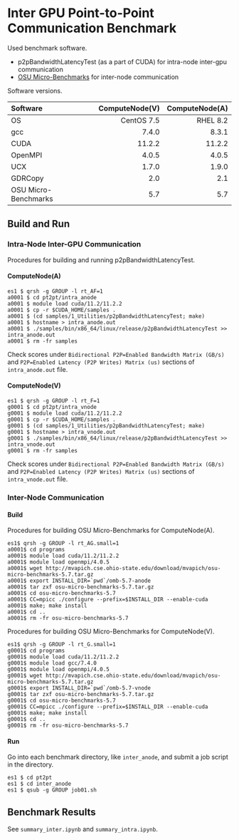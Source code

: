 # Inter GPU Point-to-Point Communication Benchmark

Used benchmark software.

- p2pBandwidthLatencyTest (as a part of CUDA) for intra-node inter-gpu communication
- [OSU Micro-Benchmarks](https://mvapich.cse.ohio-state.edu/benchmarks/) for inter-node communication

Software versions.

| Software             | ComputeNode(V) | ComputeNode(A) |
| :------------------- | -------------: | -------------: |
| OS                   | CentOS 7.5     | RHEL 8.2       |
| gcc                  | 7.4.0          | 8.3.1          |
| CUDA                 | 11.2.2         | 11.2.2         |
| OpenMPI              | 4.0.5          | 4.0.5          |
| UCX                  | 1.7.0          | 1.9.0          |
| GDRCopy              | 2.0            | 2.1            |
| OSU Micro-Benchmarks | 5.7            | 5.7            |


## Build and Run

### Intra-Node Inter-GPU Communication

Procedures for building and running p2pBandwidthLatencyTest.

#### ComputeNode(A)

```Console
es1 $ qrsh -g GROUP -l rt_AF=1
a0001 $ cd pt2pt/intra_anode
a0001 $ module load cuda/11.2/11.2.2
a0001 $ cp -r $CUDA_HOME/samples .
a0001 $ (cd samples/1_Utilities/p2pBandwidthLatencyTest; make)
a0001 $ hostname > intra_anode.out
a0001 $ ./samples/bin/x86_64/linux/release/p2pBandwidthLatencyTest >> intra_anode.out
a0001 $ rm -fr samples
```

Check scores under `Bidirectional P2P=Enabled Bandwidth Matrix (GB/s)` and `P2P=Enabled Latency (P2P Writes) Matrix (us)` sections of `intra_anode.out` file.

#### ComputeNode(V)

```Console
es1 $ qrsh -g GROUP -l rt_F=1
g0001 $ cd pt2pt/intra_vnode
g0001 $ module load cuda/11.2/11.2.2
g0001 $ cp -r $CUDA_HOME/samples .
g0001 $ (cd samples/1_Utilities/p2pBandwidthLatencyTest; make)
g0001 $ hostname > intra_vnode.out
g0001 $ ./samples/bin/x86_64/linux/release/p2pBandwidthLatencyTest >> intra_vnode.out
g0001 $ rm -fr samples
```

Check scores under `Bidirectional P2P=Enabled Bandwidth Matrix (GB/s)` and `P2P=Enabled Latency (P2P Writes) Matrix (us)` sections of `intra_vnode.out` file.

### Inter-Node Communication

#### Build

Procedures for building OSU Micro-Benchmarks for ComputeNode(A).

```Console
es1$ qrsh -g GROUP -l rt_AG.small=1
a0001$ cd programs
a0001$ module load cuda/11.2/11.2.2
a0001$ module load openmpi/4.0.5
a0001$ wget http://mvapich.cse.ohio-state.edu/download/mvapich/osu-micro-benchmarks-5.7.tar.gz
a0001$ export INSTALL_DIR=`pwd`/omb-5.7-anode
a0001$ tar zxf osu-micro-benchmarks-5.7.tar.gz
a0001$ cd osu-micro-benchmarks-5.7
a0001$ CC=mpicc ./configure --prefix=$INSTALL_DIR --enable-cuda
a0001$ make; make install
a0001$ cd ..
a0001$ rm -fr osu-micro-benchmarks-5.7
```

Procedures for building OSU Micro-Benchmarks for ComputeNode(V).

```Console
es1$ qrsh -g GROUP -l rt_G.small=1
g0001$ cd programs
g0001$ module load cuda/11.2/11.2.2
g0001$ module load gcc/7.4.0
g0001$ module load openmpi/4.0.5
g0001$ wget http://mvapich.cse.ohio-state.edu/download/mvapich/osu-micro-benchmarks-5.7.tar.gz
g0001$ export INSTALL_DIR=`pwd`/omb-5.7-vnode
g0001$ tar zxf osu-micro-benchmarks-5.7.tar.gz
g0001$ cd osu-micro-benchmarks-5.7
g0001$ CC=mpicc ./configure --prefix=$INSTALL_DIR --enable-cuda
g0001$ make; make install
g0001$ cd ..
g0001$ rm -fr osu-micro-benchmarks-5.7
```

#### Run

Go into each benchmark directory, like `inter_anode`, and submit a job script in the directory.

```Console
es1 $ cd pt2pt
es1 $ cd inter_anode
es1 $ qsub -g GROUP job01.sh
```


## Benchmark Results

See `summary_inter.ipynb` and `summary_intra.ipynb`.
